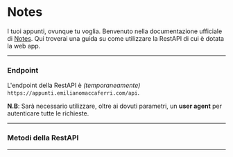 # Notes
I tuoi appunti, ovunque tu voglia.
Benvenuto nella documentazione ufficiale di [Notes](https://appunti.emilianomaccaferri.com).
Qui troverai una guida su come utilizzare la RestAPI di cui è dotata la web app.

----
### Endpoint
L'endpoint della RestAPI è *(temporaneamente)* `https://appunti.emilianomaccaferri.com/api`.

__N.B__: Sarà necessario utilizzare, oltre ai dovuti parametri, un __user agent__ per autenticare tutte le richieste.

---
### Metodi della RestAPI


---
